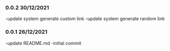 ### 0.0.2 30/12/2021
 -update system generate custom link
 -update system generate random link
### 0.0.1 26/12/2021
 -update README.md
 -initial commit
